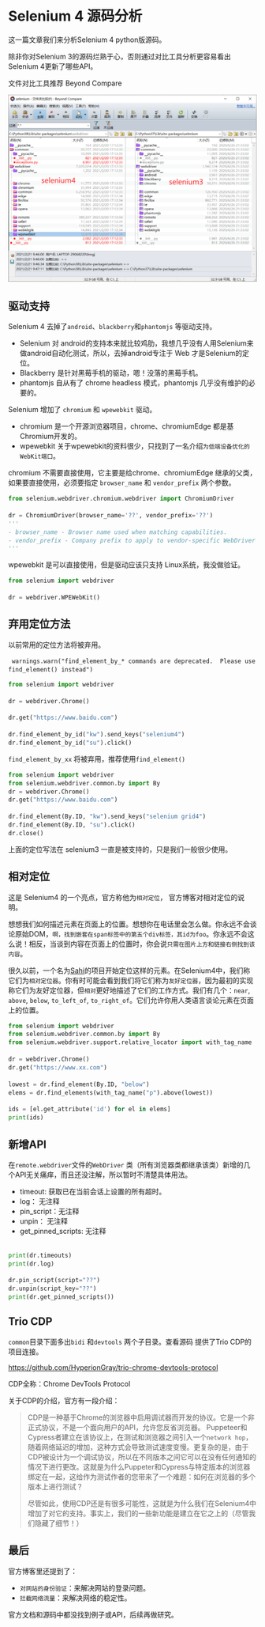 # Selenium 4 源码分析

这一篇文章我们来分析Selenium 4 python版源码。

除非你对Selenium 3的源码烂熟于心，否则通过对比工具分析更容易看出Selenium 4更新了哪些API。

文件对比工具推荐 Beyond Compare

![](./img/selenium_compare.png)


## 驱动支持

Selenium 4 去掉了`android`、`blackberry`和`phantomjs` 等驱动支持。

* Selenium 对 android的支持本来就比较鸡肋，我想几乎没有人用Selenium来做android自动化测试，所以，去掉android专注于 Web 才是Selenium的定位。
* Blackberry 是针对黑莓手机的驱动，嗯！没落的黑莓手机。
* phantomjs 自从有了 chrome headless 模式，phantomjs 几乎没有维护的必要的。

Selenium 增加了 `chromium` 和 `wpewebkit` 驱动。

* chromium 是一个开源浏览器项目，chrome、chromiumEdge 都是基Chromium开发的。
* wpewebkit 关于wpewebkit的资料很少，只找到了一名介绍`为低端设备优化的WebKit端口`。

chromium 不需要直接使用，它主要是给chrome、chromiumEdge 继承的父类，如果要直接使用，必须要指定 `browser_name` 和 `vendor_prefix` 两个参数。

```python
from selenium.webdriver.chromium.webdriver import ChromiumDriver

dr = ChromiumDriver(browser_name='??', vendor_prefix='??')
'''
- browser_name - Browser name used when matching capabilities.
- vendor_prefix - Company prefix to apply to vendor-specific WebDriver extension commands.
'''
```

wpewebkit 是可以直接使用，但是驱动应该只支持 Linux系统，我没做验证。

```python
from selenium import webdriver

dr = webdriver.WPEWebKit()
```


## 弃用定位方法

以前常用的定位方法将被弃用。

` warnings.warn("find_element_by_* commands are deprecated. 
 Please use find_element() instead")`

```python
from selenium import webdriver

dr = webdriver.Chrome()

dr.get("https://www.baidu.com")

dr.find_element_by_id("kw").send_keys("selenium4")
dr.find_element_by_id("su").click()

```

`find_element_by_xx` 将被弃用，推荐使用`find_element()`

```python
from selenium import webdriver
from selenium.webdriver.common.by import By
dr = webdriver.Chrome()
dr.get("https://www.baidu.com")

dr.find_element(By.ID, "kw").send_keys("selenium grid4")
dr.find_element(By.ID, "su").click()
dr.close()
```

上面的定位写法在 selenium3 一直是被支持的，只是我们一般很少使用。

## 相对定位

这是 Selenium4 的一个亮点，官方称他为`相对定位`， 官方博客对相对定位的说明。

想想我们如何描述元素在页面上的位置。想想你在电话里会怎么做。你永远不会谈论原始DOM，`啊，找到嵌套在span标签中的第五个div标签，其id为foo`。你永远不会这么说！相反，当谈到内容在页面上的位置时，你会说`只需在图片上方和链接右侧找到该内容`。

很久以前，一个名为[Sahi](https://sahipro.com/docs/sahi-apis/accessor-api-basics.html)的项目开始定位这样的元素。在Selenium4中，我们称它们为`相对定位器`。你有时可能会看到我们将它们称为`友好定位器`，因为最初的实现称它们为友好定位器，但`相对`更好地描述了它们的工作方式。我们有几个：`near`, `above`, `below`, `to_left_of`, `to_right_of`。它们允许你用人类语言谈论元素在页面上的位置。

```python
from selenium import webdriver
from selenium.webdriver.common.by import By
from selenium.webdriver.support.relative_locator import with_tag_name

dr = webdriver.Chrome()
dr.get("https://www.xx.com")

lowest = dr.find_element(By.ID, "below")
elems = dr.find_elements(with_tag_name("p").above(lowest))

ids = [el.get_attribute('id') for el in elems]
print(ids)

```


## 新增API

在`remote.webdriver`文件的`WebDriver` 类（所有浏览器类都继承该类）新增的几个API无关痛痒，而且还没注解，所以暂时不清楚具体用法。

* timeout: 获取已在当前会话上设置的所有超时。
* log： 无注释
* pin_script：无注释 
* unpin： 无注释
* get_pinned_scripts: 无注释


```py

print(dr.timeouts)
print(dr.log)

dr.pin_script(script="??")
dr.unpin(script_key="??")
print(dr.get_pinned_scripts())

```

## Trio CDP

`common`目录下面多出`bidi` 和`devtools` 两个子目录。查看源码 提供了Trio CDP的项目连接。

https://github.com/HyperionGray/trio-chrome-devtools-protocol

CDP全称：Chrome DevTools Protocol

关于CDP的介绍，官方有一段介绍：

> CDP是一种基于Chrome的浏览器中启用调试器而开发的协议。它是一个非正式协议，不是一个面向用户的API，允许您反省浏览器。 Puppeteer和Cypress者建立在该协议上，在测试和浏览器之间引入一个`network hop`，随着网络延迟的增加，这种方式会导致测试速度变慢。更复杂的是，由于CDP被设计为一个调试协议，所以在不同版本之间它可以在没有任何通知的情况下进行更改。这就是为什么Puppeter和Cypress与特定版本的浏览器绑定在一起，这给作为测试作者的您带来了一个难题：如何在浏览器的多个版本上进行测试？
> 
> 尽管如此，使用CDP还是有很多可能性，这就是为什么我们在Selenium4中增加了对它的支持。事实上，我们的一些新功能是建立在它之上的（尽管我们隐藏了细节！）


## 最后


官方博客里还提到了：
* `对网站的身份验证`：来解决网站的登录问题。
* `拦截网络流量`：来解决网络的稳定性。

官方文档和源码中都没找到例子或API，后续再做研究。

